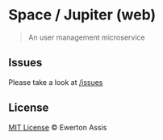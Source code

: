 # Space / Jupiter (web)

> An user management microservice

## Issues

Please take a look at [/issues](https://github.com/earaujoassis/space/issues)

## License

[MIT License](http://earaujoassis.mit-license.org/) &copy; Ewerton Assis
